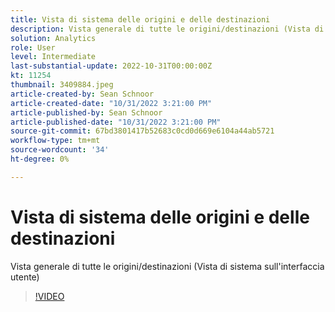 ```yaml
---
title: Vista di sistema delle origini e delle destinazioni
description: Vista generale di tutte le origini/destinazioni (Vista di sistema sull'interfaccia utente)
solution: Analytics
role: User
level: Intermediate
last-substantial-update: 2022-10-31T00:00:00Z
kt: 11254
thumbnail: 3409884.jpeg
article-created-by: Sean Schnoor
article-created-date: "10/31/2022 3:21:00 PM"
article-published-by: Sean Schnoor
article-published-date: "10/31/2022 3:21:00 PM"
source-git-commit: 67bd3801417b52683c0cd0d669e6104a44ab5721
workflow-type: tm+mt
source-wordcount: '34'
ht-degree: 0%

---
```



# Vista di sistema delle origini e delle destinazioni

Vista generale di tutte le origini/destinazioni (Vista di sistema sull&#39;interfaccia utente)

>[!VIDEO](https://video.tv.adobe.com/v/3409884/?quality=12&learn=on)
